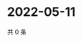 # 2022-05-11

共 0 条

<!-- BEGIN WEIBO -->
<!-- 最后更新时间 Wed May 11 2022 21:36:06 GMT+0800 (China Standard Time) -->

<!-- END WEIBO -->
